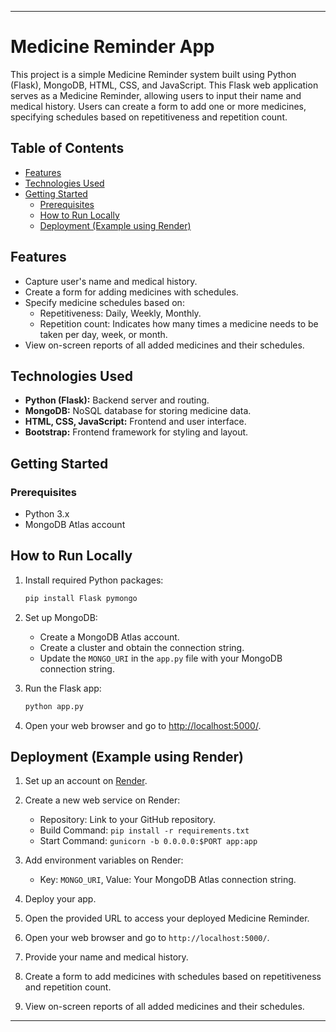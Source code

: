 

---

# Medicine Reminder App
This project is a simple Medicine Reminder system built using Python (Flask), MongoDB, HTML, CSS, and JavaScript. This Flask web application serves as a Medicine Reminder, allowing users to input their name and medical history. Users can create a form to add one or more medicines, specifying schedules based on repetitiveness and repetition count.

## Table of Contents

- [Features](#features)
- [Technologies Used](#Technologies-Used)
- [Getting Started](#getting-started)
  - [Prerequisites](#prerequisites)
  - [How to Run Locally](#How-to-Run-Locally)
   - [Deployment (Example using Render) ](#Deployment(Example-using-Render))


## Features

- Capture user's name and medical history.
- Create a form for adding medicines with schedules.
- Specify medicine schedules based on:
  - Repetitiveness: Daily, Weekly, Monthly.
  - Repetition count: Indicates how many times a medicine needs to be taken per day, week, or month.
- View on-screen reports of all added medicines and their schedules.

## Technologies Used

- **Python (Flask):** Backend server and routing.
- **MongoDB:** NoSQL database for storing medicine data.
- **HTML, CSS, JavaScript:** Frontend and user interface.
- **Bootstrap:** Frontend framework for styling and layout.

## Getting Started

### Prerequisites

- Python 3.x
- MongoDB Atlas account

## How to Run Locally

1. Install required Python packages:

   ```bash
   pip install Flask pymongo
   ```

2. Set up MongoDB:

   - Create a MongoDB Atlas account.
   - Create a cluster and obtain the connection string.
   - Update the `MONGO_URI` in the `app.py` file with your MongoDB connection string.

3. Run the Flask app:

   ```bash
   python app.py
   ```

4. Open your web browser and go to [http://localhost:5000/](http://localhost:5000/).

## Deployment (Example using Render)

1. Set up an account on [Render](https://render.com/).

2. Create a new web service on Render:

   - Repository: Link to your GitHub repository.
   - Build Command: `pip install -r requirements.txt`
   - Start Command: `gunicorn -b 0.0.0.0:$PORT app:app`

3. Add environment variables on Render:

   - Key: `MONGO_URI`, Value: Your MongoDB Atlas connection string.

4. Deploy your app.

5. Open the provided URL to access your deployed Medicine Reminder.

1. Open your web browser and go to `http://localhost:5000/`.
2. Provide your name and medical history.
3. Create a form to add medicines with schedules based on repetitiveness and repetition count.
4. View on-screen reports of all added medicines and their schedules.


---

